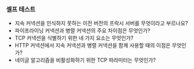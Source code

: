 ### 셀프 테스트
- 지속 커넥션을 인식하지 못하는 이전 버전의 프락시 서버를 무엇이라고 부르나요?
- 파이프라이닝 커넥션과 병렬 커넥션의 주요 차이점은 무엇인가?
- TCP 커넥션을 식별하기 위한 네 가지 요소는 무엇인가?
- HTTP 커넥션에서 지속 커넥션과 병렬 커넥션을 함께 사용할 때의 이점은 무엇인가?
- 네이글 알고리즘을 비활성화하기 위한 TCP 파라미터는 무엇인가?

